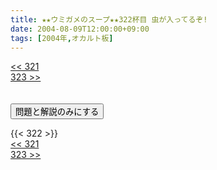 ```yaml
---
title: ★★ウミガメのスープ★★322杯目 虫が入ってるぞ!
date: 2004-08-09T12:00:00+09:00
tags: [2004年,オカルト板]
---
```

<div class="th_left"><a href="../321"><< 321</a></div>
<div class="th_right"><a href="../323">323 >></a></div>
<br><br>
<script src="../../js/cupsoup.js"></script>
<form>
<input type="button" value="問題と解説のみにする" onClick="toggleCupsoup()">
</form>
{{< 322 >}}
<div class="th_left"><a href="../321"><< 321</a></div>
<div class="th_right"><a href="../323">323 >></a></div>